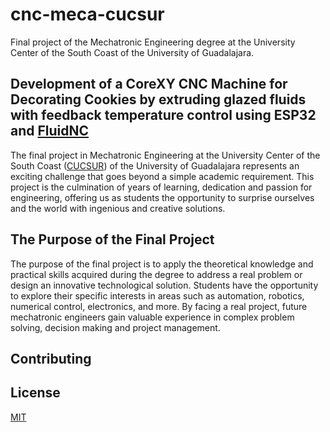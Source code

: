 # cnc-meca-cucsur
Final project of the Mechatronic Engineering degree at the University Center of the South Coast of the University of Guadalajara.

## Development of a CoreXY CNC Machine for Decorating Cookies by extruding glazed fluids with feedback temperature control using ESP32 and [FluidNC](http://wiki.fluidnc.com/)

The final project in Mechatronic Engineering at the University Center of the South Coast ([CUCSUR](http://cucsur.udg.mx/)) of the University of Guadalajara represents an exciting challenge that goes beyond a simple academic requirement. This project is the culmination of years of learning, dedication and passion for engineering, offering us as students the opportunity to surprise ourselves and the world with ingenious and creative solutions.

## The Purpose of the Final Project

The purpose of the final project is to apply the theoretical knowledge and practical skills acquired during the degree to address a real problem or design an innovative technological solution. Students have the opportunity to explore their specific interests in areas such as automation, robotics, numerical control, electronics, and more. By facing a real project, future mechatronic engineers gain valuable experience in complex problem solving, decision making and project management.


## Contributing


## License

[MIT](https://choosealicense.com/licenses/mit/)